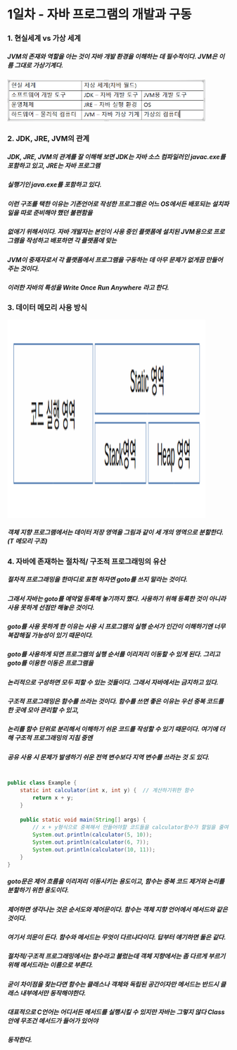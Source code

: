 1일차 - 자바 프로그램의 개발과 구동
=================================

### 1. 현실세계 vs 가상 세계

##### JVM의 존재와 역할을 아는 것이 자바 개발 환경을 이해하는 데 필수적이다. JVM은 이름 그대로 가상기계다.

<img src="/static/캡처.PNG" width="450px" heigth="300px" alt="현실세계 vs 가상세계"></img>

### 2. JDK, JRE, JVM의 관계
##### JDK, JRE, JVM의 관계를 잘 이해해 보면 JDK는 자바 소스 컴파일러인 javac.exe를 포함하고 있고, JRE는 자바 프로그램
##### 실행기인 java.exe를 포함하고 있다. 

##### 이런 구조를 택한 이유는 기존언어로 작성한 프로그램은 어느 OS에서든 배포되는 설치파일을 따로 준비해야 했던 불편함을 
##### 없애기 위해서이다. 자바 개발자는 본인이 사용 중인 플랫폼에 설치된 JVM용으로 프로그램을 작성하고 배포하면 각 플랫폼에 맞는
##### JVM이 중재자로서 각 플랫폼에서 프로그램을 구동하는 데 아무 문제가 없게끔 만들어 주는 것이다.
##### 이러한 자바의 특성을 **Write Once Run Anywhere** 라고 한다.

### 3. 데이터 메모리 사용 방식
<img src="/static/useMemory.png" width="450px" height="450px" alt="객체 지향 프로그램의 메모리 사용 방식">

##### 객체 지향 프로그램에서는 데이터 저장 영역을 그림과 같이 세 개의 영역으로 분할한다.(T 메모리 구조)

### 4. 자바에 존재하는 절차적/ 구조적 프로그래밍의 유산

##### 절차적 프로그래밍을 한마디로 표현 하자면 goto를 쓰지 말라는 것이다.
##### 그래서 자바는 goto를 예약얼 등록해 놓기까지 했다. 사용하기 위해 등록한 것이 아니라 사용 못하게 선점만 해놓은 것이다.

##### goto를 사용 못하게 한 이유는 사용 시 프로그램의 실행 순서가 인간이 이해하기엔 너무 복잡해질 가능성이 있기 때문이다.
##### goto를 사용하게 되면 프로그램의 실행 순서를 이리저리 이동할 수 있게 된다. 그리고 goto를 이용한 이동은 프로그램을
##### 논리적으로 구성하면 모두 피할 수 있는 것들이다. 그래서 자바에서는 금지하고 있다.

##### 구조적 프로그래밍은 함수를 쓰라는 것이다. 함수를 쓰면 좋은 이유는 우선 중복 코드를 한 곳에 모아 관리할 수 있고,
##### 논리를 함수 단위로 분리해서 이해하기 쉬운 코드를 작성할 수 있기 때문이다. 여기에 더해 구조적 프로그래밍의 지침 중엔
##### 공유 사용 시 문제가 발생하기 쉬운 전역 변수보다 지역 변수를 쓰라는 것 도 있다.

```java

public class Example {
    static int calculator(int x, int y) {  // 계산하기위한 함수 
        return x + y;  
    }

    public static void main(String[] args) {
        // x + y형식으로 중복해서 만들어야할 코드들을 calculator함수가 할일을 줄여줌
        System.out.println(calculator(5, 10));  
        System.out.println(calculator(6, 7));
        System.out.println(calculator(10, 11));
    }
}

```

##### goto문은 제어 흐름을 이리저리 이동시키는 용도이고, 함수는 중복 코드 제거와 논리를 분할하기 위한 용도이다.
##### 제어하면 생각나는 것은 순서도와 제어문이다. 함수는 객체 지향 언어에서 메서드와 같은 것이다. 

##### 여기서 의문이 든다. 함수와 메서드는 무엇이 다르냐다이다. 답부터 얘기하면 둘은 같다.
##### 절차적/구조적 프로그래밍에서는 함수라고 불렀는데 객체 지향에서는 좀 다르게 부르기 위해 메서드라는 이름으로 부른다.
##### 굳이 차이점을 찾는다면 함수는 클래스나 객체와 독립된 공간이자만 메서드는 반드시 클래스 내부에서만 동작해야한다.
##### 대표적으로 C언어는 어디서든 메서드를 실행시킬 수 있지만 자바는 그렇지 않다 Class 안에 무조건 메서드가 들어가 있어야
##### 동작한다.

